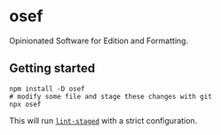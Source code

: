 # osef

Opinionated Software for Edition and Formatting.

## Getting started

```
npm install -D osef
# modify some file and stage these changes with git
npx osef
```

This will run [`lint-staged`](https://github.com/okonet/lint-staged) with a strict configuration.
